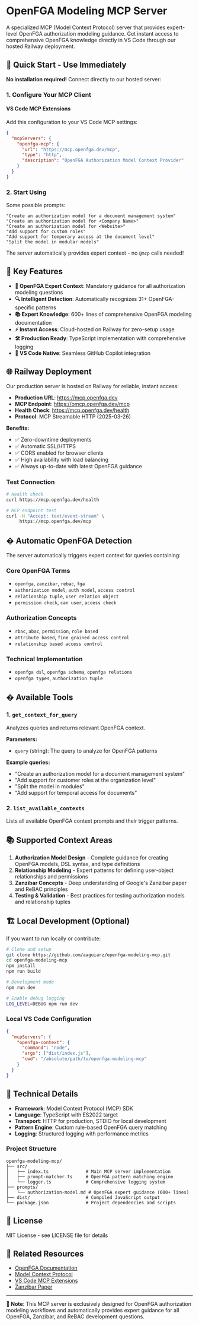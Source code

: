 # OpenFGA Modeling MCP Server

A specialized MCP (Model Context Protocol) server that provides expert-level OpenFGA authorization modeling guidance. Get instant access to comprehensive OpenFGA knowledge directly in VS Code through our hosted Railway deployment.

## 🚀 **Quick Start - Use Immediately**

**No installation required!** Connect directly to our hosted server:

### 1. **Configure Your MCP Client**

#### VS Code MCP Extensions
Add this configuration to your VS Code MCP settings:

```json
{
  "mcpServers": {
    "openfga-mcp": {
      "url": "https://mcp.openfga.dev/mcp",
      "type": "http",
      "description": "OpenFGA Authorization Model Context Provider"
    }
  }
}
```

### 2. **Start Using**

Some possible prompts:

```
"Create an authorization model for a document management system"
"Create an authorization model for <Company Name>"
"Create an authorization model for <Website>"
"Add support for custom roles"
"Add support for temporary access at the document level"
"Split the model in modular models"
```

The server automatically provides expert context - no `@mcp` calls needed!

## 🎯 **Key Features**

- **🚨 OpenFGA Expert Context**: Mandatory guidance for all authorization modeling questions
- **🔍 Intelligent Detection**: Automatically recognizes 31+ OpenFGA-specific patterns
- **📚 Expert Knowledge**: 600+ lines of comprehensive OpenFGA modeling documentation
- **⚡ Instant Access**: Cloud-hosted on Railway for zero-setup usage
- **🛠️ Production Ready**: TypeScript implementation with comprehensive logging
- **🔧 VS Code Native**: Seamless GitHub Copilot integration

## 🌐 **Railway Deployment**

Our production server is hosted on Railway for reliable, instant access:

- **Production URL**: https://mcp.openfga.dev
- **MCP Endpoint**: https://omcp.openfga.dev/mcp
- **Health Check**: https://mcp.openfga.dev/health
- **Protocol**: MCP Streamable HTTP (2025-03-26)

**Benefits:**
- ✅ Zero-downtime deployments
- ✅ Automatic SSL/HTTPS
- ✅ CORS enabled for browser clients
- ✅ High availability with load balancing
- ✅ Always up-to-date with latest OpenFGA guidance

### Test Connection
```bash
# Health check
curl https://mcp.openfga.dev/health

# MCP endpoint test
curl -H "Accept: text/event-stream" \
     https://mcp.openfga.dev/mcp
```

## � **Automatic OpenFGA Detection**

The server automatically triggers expert context for queries containing:

### Core OpenFGA Terms
- `openfga`, `zanzibar`, `rebac`, `fga`
- `authorization model`, `auth model`, `access control`
- `relationship tuple`, `user relation object`
- `permission check`, `can user`, `access check`

### Authorization Concepts  
- `rbac`, `abac`, `permission`, `role based`
- `attribute based`, `fine grained access control`
- `relationship based access control`

### Technical Implementation
- `openfga dsl`, `openfga schema`, `openfga relations`
- `openfga types`, `authorization tuple`

## �️ **Available Tools**

### 1. `get_context_for_query`
Analyzes queries and returns relevant OpenFGA context.

**Parameters:**
- `query` (string): The query to analyze for OpenFGA patterns

**Example queries:**
- "Create an authorization model for a document management system"
- "Add support for customer roles at the organization level"
- "Split the model in modules"
- "Add support for temporal access for documents"

### 2. `list_available_contexts`
Lists all available OpenFGA context prompts and their trigger patterns.

## 📚 **Supported Context Areas**

1. **Authorization Model Design** - Complete guidance for creating OpenFGA models, DSL syntax, and type definitions
2. **Relationship Modeling** - Expert patterns for defining user-object relationships and permissions
3. **Zanzibar Concepts** - Deep understanding of Google's Zanzibar paper and ReBAC principles
4. **Testing & Validation** - Best practices for testing authorization models and relationship tuples

## 🏗️ **Local Development (Optional)**

If you want to run locally or contribute:

```bash
# Clone and setup
git clone https://github.com/aaguiarz/openfga-modeling-mcp.git
cd openfga-modeling-mcp
npm install
npm run build

# Development mode
npm run dev

# Enable debug logging
LOG_LEVEL=DEBUG npm run dev
```

### Local VS Code Configuration
```json
{
  "mcpServers": {
    "openfga-context": {
      "command": "node",
      "args": ["dist/index.js"],
      "cwd": "/absolute/path/to/openfga-modeling-mcp"
    }
  }
}
```

## 🔬 **Technical Details**

- **Framework**: Model Context Protocol (MCP) SDK
- **Language**: TypeScript with ES2022 target
- **Transport**: HTTP for production, STDIO for local development
- **Pattern Engine**: Custom rule-based OpenFGA query matching
- **Logging**: Structured logging with performance metrics

### Project Structure
```
openfga-modeling-mcp/
├── src/
│   ├── index.ts              # Main MCP server implementation
│   ├── prompt-matcher.ts     # OpenFGA pattern matching engine
│   └── logger.ts             # Comprehensive logging system
├── prompts/
│   └── authorization-model.md # OpenFGA expert guidance (600+ lines)
├── dist/                     # Compiled JavaScript output
└── package.json              # Project dependencies and scripts
```

## 📄 **License**

MIT License - see LICENSE file for details

## 🔗 **Related Resources**

- [OpenFGA Documentation](https://openfga.dev)
- [Model Context Protocol](https://modelcontextprotocol.io)
- [VS Code MCP Extensions](https://marketplace.visualstudio.com/search?term=mcp)
- [Zanzibar Paper](https://research.google/pubs/pub48190/)

---

**🚨 Note**: This MCP server is exclusively designed for OpenFGA authorization modeling workflows and automatically provides expert guidance for all OpenFGA, Zanzibar, and ReBAC development questions.
